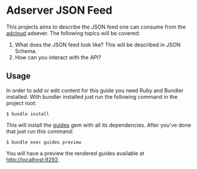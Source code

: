 # Adserver JSON Feed

This projects aims to describe the JSON feed one can consume from the
[adcloud](http://adcloud.com/) adsever. The following topics will be
covered:

 1. What does the JSON feed look like? This will be described in JSON
    Schema.
 2. How can you interact with the API?

## Usage

In order to add or edit content for this guide you need Ruby and Bundler
installed. With bundler installed just run the following command in the
project root:

    $ bundle install

This will install the [guides](https://github.com/wycats/guides) gem
with all its dependencies. After you've done that just run this command:

    $ bundle exec guides preview

You will have a preview the rendered guides available at
<http://localhost:9292>.
